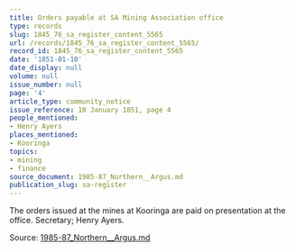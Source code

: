 ```yaml
---
title: Orders payable at SA Mining Association office
type: records
slug: 1845_76_sa_register_content_5565
url: /records/1845_76_sa_register_content_5565/
record_id: 1845_76_sa_register_content_5565
date: '1851-01-10'
date_display: null
volume: null
issue_number: null
page: '4'
article_type: community_notice
issue_reference: 10 January 1851, page 4
people_mentioned:
- Henry Ayers
places_mentioned:
- Kooringa
topics:
- mining
- finance
source_document: 1985-87_Northern__Argus.md
publication_slug: sa-register
---
```


The orders issued at the mines at Kooringa are paid on presentation at the office.  Secretary; Henry Ayers.

Source: [1985-87_Northern__Argus.md](/downloads/markdown/1985-87_Northern__Argus.md)
